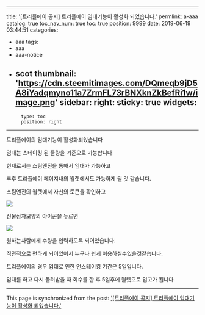 
---
title: '[트리플에이 공지] 트리플에이 임대기능이 활성화 되었습니다.'
permlink: a-aaa
catalog: true
toc_nav_num: true
toc: true
position: 9999
date: 2019-06-19 03:44:51
categories:
- aaa
tags:
- aaa
- aaa-notice
- scot
thumbnail: 'https://cdn.steemitimages.com/DQmeqb9jD5A8iYadqmyno11a7ZrmFL73rBNXknZkBefRi1w/image.png'
sidebar:
    right:
        sticky: true
widgets:
    -
        type: toc
        position: right
---


트리플에이의 임대기능이 활성화되었습니다

임대는 스테이킹 된 물량을 기준으로 가능합니다

현재로서는 스팀엔진을 통해서 임대가 가능하고

추후 트리플에이 페이지내의 월렛에서도 가능하게 될 것 같습니다.

스팀엔진의 월렛에서 자신의 토큰을 확인하고

![](https://cdn.steemitimages.com/DQmeqb9jD5A8iYadqmyno11a7ZrmFL73rBNXknZkBefRi1w/image.png)

선물상자모양의 아이콘을 누르면

![](https://cdn.steemitimages.com/DQmcKxY5hVpRMXALvP1fTo1VeWTtKLQt1d44grBg6f6e6V4/image.png)

원하는사람에게 수량을 입력하도록 되어있습니다.

직관적으로 편하게 되어있어서 누구나 쉽게 이용하실수있을것같습니다.


트리플에이의 경우 임대로 인한 언스테이킹 기간은 5일입니다.

임대를 하고 다시 돌려받을 때 회수를 한 후 5일후에 월렛으로 입고가 됩니다.

- - -

This page is synchronized from the post: ['[트리플에이 공지] 트리플에이 임대기능이 활성화 되었습니다.'](https://steemit.com/@virus707/a-aaa)
